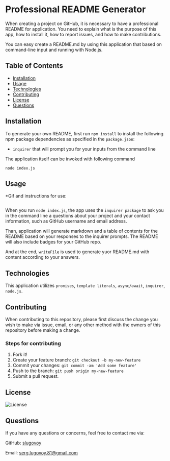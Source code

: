 # Professional README Generator

When creating a project on GitHub, it is necessary to have a professional README for application. You need to explain what is the purpose of this app, how to install it, how to report issues, and how to make contributions.

You can easy create a README.md by using this application that based on command-line input and running with Node.js.

## Table of Contents
* [Installation](#installation)
* [Usage](#usage)
* [Technologies](#technologies)
* [Contributing](#contributing)
* [License](#license)
* [Questions](#questions)


## Installation

To generate your own README, first run `npm install` to install the following npm package dependencies as specified in the `package.json`:

* `inquirer` that will prompt you for your inputs from the command line

The application itself can be invoked with following command

```
node index.js
```
## Usage

*Gif and instructions for use:

![]()

When you run `node index.js`, the app uses the `inquirer package` to ask you in the command line a questions about your project and your contact information, such as GitHub username and email address.

Than, application will generate markdown and a table of contents for the README based on your responses to the inquirer prompts. The README will also include badges for your GitHub repo.

And at the end, `writeFile` is used to generate yuor README.md with content according to your answers.

## Technologies

This application utilizes `promises`, `template literals`, `async/await`, `inquirer`, `node.js`.


## Contributing

When contributing to this repository, please first discuss the change you wish to make via issue, email, or any other method with the owners of this repository before making a change.

### Steps for contributing
1. Fork it!
2. Create your feature branch: `git checkout -b my-new-feature`
3. Commit your changes: `git commit -am 'Add some feature'`
4. Push to the branch: `git push origin my-new-feature`
5. Submit a pull request.


## License


![License](https://img.shields.io/badge/License-MIT-blue)


## Questions

If you have any questions or concerns, feel free to contact me via:

GitHub: [slugovoy](https://github.com/slugovoy)

Email: serg.lugovoy.81@gmail.com







